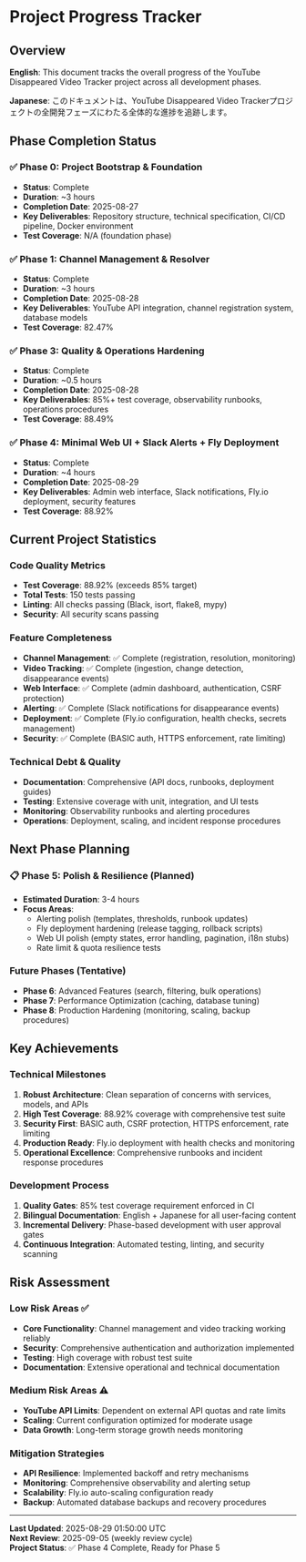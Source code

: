 # Project Progress Tracker

## Overview

**English**: This document tracks the overall progress of the YouTube Disappeared Video Tracker project across all development phases.

**Japanese**: このドキュメントは、YouTube Disappeared Video Trackerプロジェクトの全開発フェーズにわたる全体的な進捗を追跡します。

## Phase Completion Status

### ✅ Phase 0: Project Bootstrap & Foundation
- **Status**: Complete
- **Duration**: ~3 hours
- **Completion Date**: 2025-08-27
- **Key Deliverables**: Repository structure, technical specification, CI/CD pipeline, Docker environment
- **Test Coverage**: N/A (foundation phase)

### ✅ Phase 1: Channel Management & Resolver
- **Status**: Complete
- **Duration**: ~3 hours
- **Completion Date**: 2025-08-28
- **Key Deliverables**: YouTube API integration, channel registration system, database models
- **Test Coverage**: 82.47%

### ✅ Phase 3: Quality & Operations Hardening
- **Status**: Complete
- **Duration**: ~0.5 hours
- **Completion Date**: 2025-08-28
- **Key Deliverables**: 85%+ test coverage, observability runbooks, operations procedures
- **Test Coverage**: 88.49%

### ✅ Phase 4: Minimal Web UI + Slack Alerts + Fly Deployment
- **Status**: Complete
- **Duration**: ~4 hours
- **Completion Date**: 2025-08-29
- **Key Deliverables**: Admin web interface, Slack notifications, Fly.io deployment, security features
- **Test Coverage**: 88.92%

## Current Project Statistics

### Code Quality Metrics
- **Test Coverage**: 88.92% (exceeds 85% target)
- **Total Tests**: 150 tests passing
- **Linting**: All checks passing (Black, isort, flake8, mypy)
- **Security**: All security scans passing

### Feature Completeness
- **Channel Management**: ✅ Complete (registration, resolution, monitoring)
- **Video Tracking**: ✅ Complete (ingestion, change detection, disappearance events)
- **Web Interface**: ✅ Complete (admin dashboard, authentication, CSRF protection)
- **Alerting**: ✅ Complete (Slack notifications for disappearance events)
- **Deployment**: ✅ Complete (Fly.io configuration, health checks, secrets management)
- **Security**: ✅ Complete (BASIC auth, HTTPS enforcement, rate limiting)

### Technical Debt & Quality
- **Documentation**: Comprehensive (API docs, runbooks, deployment guides)
- **Testing**: Extensive coverage with unit, integration, and UI tests
- **Monitoring**: Observability runbooks and alerting procedures
- **Operations**: Deployment, scaling, and incident response procedures

## Next Phase Planning

### 📋 Phase 5: Polish & Resilience (Planned)
- **Estimated Duration**: 3-4 hours
- **Focus Areas**: 
  - Alerting polish (templates, thresholds, runbook updates)
  - Fly deployment hardening (release tagging, rollback scripts)
  - Web UI polish (empty states, error handling, pagination, i18n stubs)
  - Rate limit & quota resilience tests

### Future Phases (Tentative)
- **Phase 6**: Advanced Features (search, filtering, bulk operations)
- **Phase 7**: Performance Optimization (caching, database tuning)
- **Phase 8**: Production Hardening (monitoring, scaling, backup procedures)

## Key Achievements

### Technical Milestones
1. **Robust Architecture**: Clean separation of concerns with services, models, and APIs
2. **High Test Coverage**: 88.92% coverage with comprehensive test suite
3. **Security First**: BASIC auth, CSRF protection, HTTPS enforcement, rate limiting
4. **Production Ready**: Fly.io deployment with health checks and monitoring
5. **Operational Excellence**: Comprehensive runbooks and incident response procedures

### Development Process
1. **Quality Gates**: 85% test coverage requirement enforced in CI
2. **Bilingual Documentation**: English + Japanese for all user-facing content
3. **Incremental Delivery**: Phase-based development with user approval gates
4. **Continuous Integration**: Automated testing, linting, and security scanning

## Risk Assessment

### Low Risk Areas ✅
- **Core Functionality**: Channel management and video tracking working reliably
- **Security**: Comprehensive authentication and authorization implemented
- **Testing**: High coverage with robust test suite
- **Documentation**: Extensive operational and technical documentation

### Medium Risk Areas ⚠️
- **YouTube API Limits**: Dependent on external API quotas and rate limits
- **Scaling**: Current configuration optimized for moderate usage
- **Data Growth**: Long-term storage growth needs monitoring

### Mitigation Strategies
- **API Resilience**: Implemented backoff and retry mechanisms
- **Monitoring**: Comprehensive observability and alerting setup
- **Scalability**: Fly.io auto-scaling configuration ready
- **Backup**: Automated database backups and recovery procedures

---

**Last Updated**: 2025-08-29 01:50:00 UTC  
**Next Review**: 2025-09-05 (weekly review cycle)  
**Project Status**: ✅ Phase 4 Complete, Ready for Phase 5
